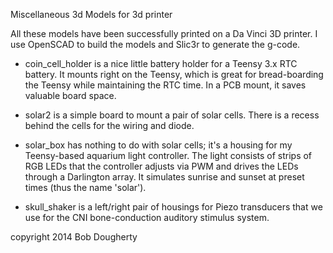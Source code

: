 Miscellaneous 3d Models for 3d printer

All these models have been successfully printed on a Da Vinci 3D printer. I use OpenSCAD to build the models and Slic3r to generate the g-code.

* coin_cell_holder is a nice little battery holder for a Teensy 3.x RTC battery. It mounts right on the Teensy, which is great for bread-boarding the Teensy while maintaining the RTC time. In a PCB mount, it saves valuable board space.
 
* solar2 is a simple board to mount a pair of solar cells. There is a recess behind the cells for the wiring and diode.

* solar_box has nothing to do with solar cells; it's a housing for my Teensy-based aquarium light controller. The light consists of strips of RGB LEDs that the controller adjusts via PWM and drives the LEDs through a Darlington array. It simulates sunrise and sunset at preset times (thus the name 'solar').

* skull_shaker is a left/right pair of housings for Piezo transducers that we use for the CNI bone-conduction auditory stimulus system.


copyright 2014 Bob Dougherty

